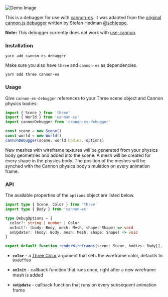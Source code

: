 ![Demo Image](https://i.imgur.com/2Bf8KfJ.png)

This is a debugger for use with [cannon-es](https://github.com/pmndrs/cannon-es). It was adapted from the [original cannon.js debugger](https://github.com/schteppe/cannon.js/blob/master/tools/threejs/CannonDebugRenderer.js) written by Stefan Hedman [@schteppe](https://github.com/schteppe).

**Note:** This debugger currently does not work with [use-cannon](https://github.com/pmndrs/use-cannon).

### Installation

```
yarn add cannon-es-debugger
```

Make sure you also have `three` and `cannon-es` as dependencies.

```
yarn add three cannon-es
```

### Usage

Give `cannon-es-debugger` references to your Three scene object and Cannon physics bodies:

```js
import { Scene } from 'three'
import { World } from 'cannon-es'
import cannonDebugger from 'cannon-es-debugger'

const scene = new Scene()
const world = new World()
cannonDebugger(scene, world.bodies, options)
```

New meshes with wireframe textures will be generated from your physics body geometries and added into the scene. A mesh will be created for every shape in the physics body. The position of the meshes will be synched with the Cannon physics body simulation on every animation frame.

### API

The available properties of the `options` object are listed below.

```typescript
import type { Scene, Color } from 'three'
import type { Body } from 'cannon-es'

type DebugOptions = {
  color?: string | number | Color
  onInit?: (body: Body, mesh: Mesh, shape: Shape) => void
  onUpdate?: (body: Body, mesh: Mesh, shape: Shape) => void
}

export default function renderWireframes(scene: Scene, bodies: Body[], options: DebugOptions): void
```

- **`color`** - a [Three Color](https://threejs.org/docs/#api/en/math/Color) argument that sets the wireframe color, defaults to `0x00ff00`

- **`onInit`** - callback function that runs once, right after a new wireframe mesh is added

- **`onUpdate`** - callback function that runs on every subsequent animation frame
